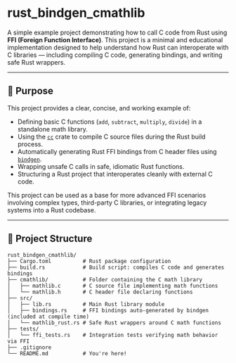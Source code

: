 # rust_bindgen_cmathlib

A simple example project demonstrating how to call C code from Rust using **FFI (Foreign Function Interface)**. This project is a minimal and educational implementation designed to help understand how Rust can interoperate with C libraries — including compiling C code, generating bindings, and writing safe Rust wrappers.

---

## 🧠 Purpose

This project provides a clear, concise, and working example of:

- Defining basic C functions (`add`, `subtract`, `multiply`, `divide`) in a standalone math library.
- Using the [`cc`](https://crates.io/crates/cc) crate to compile C source files during the Rust build process.
- Automatically generating Rust FFI bindings from C header files using [`bindgen`](https://crates.io/crates/bindgen).
- Wrapping unsafe C calls in safe, idiomatic Rust functions.
- Structuring a Rust project that interoperates cleanly with external C code.

This project can be used as a base for more advanced FFI scenarios involving complex types, third-party C libraries, or integrating legacy systems into a Rust codebase.

---

## 📁 Project Structure

```text
rust_bindgen_cmathlib/
├── Cargo.toml          # Rust package configuration
├── build.rs            # Build script: compiles C code and generates bindings
├── cmathlib/           # Folder containing the C math library
│   ├── mathlib.c       # C source file implementing math functions
│   └── mathlib.h       # C header file declaring functions
├── src/
│   ├── lib.rs          # Main Rust library module
│   ├── bindings.rs     # FFI bindings auto-generated by bindgen (included at compile time)
│   └── mathlib_rust.rs # Safe Rust wrappers around C math functions
├── tests/
│   └── ffi_tests.rs    # Integration tests verifying math behavior via FFI
├── .gitignore
└── README.md           # You're here!
